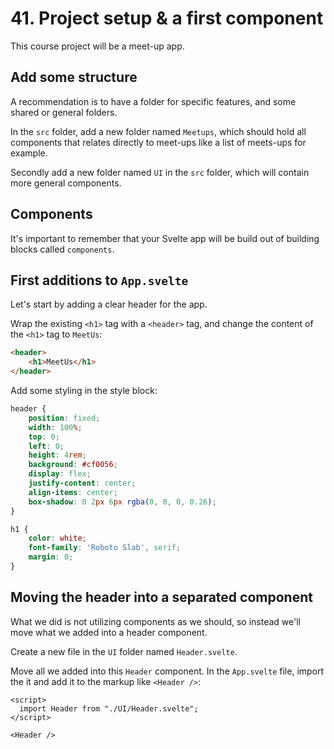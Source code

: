 # 41. Project setup & a first component

This course project will be a meet-up app.

## Add some structure

A recommendation is to have a folder for specific features, and some shared or general folders.

In the `src` folder, add a new folder named `Meetups`, which should hold all components that relates directly to meet-ups like a list of meets-ups for example.

Secondly add a new folder named `UI` in the `src` folder, which will contain more general components.

## Components

It's important to remember that your Svelte app will be build out of building blocks called `components`.

## First additions to `App.svelte`

Let's start by adding a clear header for the app.

Wrap the existing `<h1>` tag with a `<header>` tag, and change the content of the `<h1>` tag to `MeetUs`:

```html
<header>
    <h1>MeetUs</h1>
</header>
```

Add some styling in the style block:

```css
header {
    position: fixed;
    width: 100%;
    top: 0;
    left: 0;
    height: 4rem;
    background: #cf0056;
    display: flex;
    justify-content: center;
    align-items: center;
    box-shadow: 0 2px 6px rgba(0, 0, 0, 0.26);
}

h1 {
    color: white;
    font-family: 'Roboto Slab', serif;
    margin: 0;
}
```

## Moving the header into a separated component

What we did is not utilizing components as we should, so instead we'll move what we added into a header component.

Create a new file in the `UI` folder named `Header.svelte`.

Move all we added into this `Header` component.
In the `App.svelte` file, import the it and add it to the markup like `<Header />`:

```svelte
<script>
  import Header from "./UI/Header.svelte";
</script>

<Header />
```

